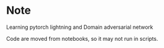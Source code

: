 # Note

Learning pytorch lightning and Domain adversarial network

Code are moved from notebooks, so it may not run in scripts.